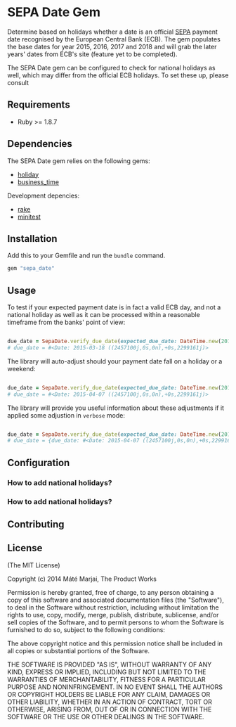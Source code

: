 SEPA Date Gem
=============

Determine based on holidays whether a date is an official [SEPA](https://www.ecb.europa.eu/paym/retpaym/paymint/html/index.en.html) payment date recognised by the European Central Bank (ECB). The gem populates the base dates for year 2015, 2016, 2017 and 2018 and will grab the later years' dates from  ECB's site (feature yet to be completed).

The SEPA Date gem can be configured to check for national holidays as well, which may differ from the official ECB holidays. To set these up, please consult

## Requirements

* Ruby >= 1.8.7

## Dependencies

The SEPA Date gem relies on the following gems:

* [holiday](https://rubygems.org/gems/holiday)
* [business_time](https://rubygems.org/gems/business_time)

Development depencies:

* [rake](https://rubygems.org/gems/rake)
* [minitest](https://rubygems.org/gems/minitest)

## Installation

Add this to your Gemfile and run the `bundle` command.

```ruby
gem "sepa_date"
```

## Usage

To test if your expected payment date is in fact a valid ECB day, and not a national holiday as well as it can be processed within a reasonable timeframe from the banks' point of view:

```ruby

due_date = SepaDate.verify_due_date(expected_due_date: DateTime.new(2015, 3, 18))
# due_date = #<Date: 2015-03-18 ((2457100j,0s,0n),+0s,2299161j)>

```

The library will auto-adjust should your payment date fall on a holiday or a weekend:

```ruby

due_date = SepaDate.verify_due_date(expected_due_date: DateTime.new(2015, 4, 3))
# due_date = #<Date: 2015-04-07 ((2457100j,0s,0n),+0s,2299161j)>

```

The library will provide you useful information about these adjustments if it applied some adjustion in `verbose` mode:


```ruby

due_date = SepaDate.verify_due_date(expected_due_date: DateTime.new(2015, 4, 3), verbose: true)
# due_date = {due_date: #<Date: 2015-04-07 ((2457100j,0s,0n),+0s,2299161j)>, message: "The selected payment date cannot be fulfilled because the required bank submission date falls on a bank holiday. We will automatically adjust this to the next available banking day, 07/04/2015."}

```

## Configuration

### How to add national holidays?

### How to add national holidays?

## Contributing

## License

(The MIT License)

Copyright (c) 2014 Máté Marjai, The Product Works

Permission is hereby granted, free of charge, to any person
obtaining a copy of this software and associated documentation
files (the "Software"), to deal in the Software without
restriction, including without limitation the rights to use,
copy, modify, merge, publish, distribute, sublicense, and/or sell
copies of the Software, and to permit persons to whom the
Software is furnished to do so, subject to the following
conditions:

The above copyright notice and this permission notice shall be
included in all copies or substantial portions of the Software.

THE SOFTWARE IS PROVIDED "AS IS", WITHOUT WARRANTY OF ANY KIND,
EXPRESS OR IMPLIED, INCLUDING BUT NOT LIMITED TO THE WARRANTIES
OF MERCHANTABILITY, FITNESS FOR A PARTICULAR PURPOSE AND
NONINFRINGEMENT. IN NO EVENT SHALL THE AUTHORS OR COPYRIGHT
HOLDERS BE LIABLE FOR ANY CLAIM, DAMAGES OR OTHER LIABILITY,
WHETHER IN AN ACTION OF CONTRACT, TORT OR OTHERWISE, ARISING
FROM, OUT OF OR IN CONNECTION WITH THE SOFTWARE OR THE USE OR
OTHER DEALINGS IN THE SOFTWARE.
